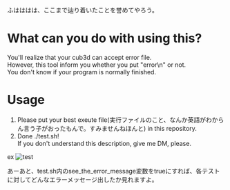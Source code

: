 ふはははは、ここまで辿り着いたことを誉めてやろう。 

# What can you do with using this?  
You'll realize that your cub3d can accept error file.  
However, this tool inform you whether you put "error\n" or not.  
You don't know if your program is normally finished. 

# Usage
1. Please put your best exeute file(実行ファイルのこと、なんか英語がわからん言う子がおったもんで。すみませんねほんと) in this repository.  
2. Done ./test.sh!   
If you don't understand this description, give me DM, please.

ex
![test](https://user-images.githubusercontent.com/57135683/103202267-48e51880-4935-11eb-80aa-bc71c4e6bd17.png)

あーあと、test.sh内のsee_the_error_message変数をtrueにすれば、各テストに対してどんなエラーメッセージ出したか見れますよ。
